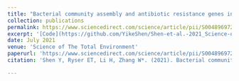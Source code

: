 ```yaml
---
title: "Bacterial community assembly and antibiotic resistance genes in the lettuce-soil system upon antibiotic exposure"
collection: publications
permalink: https://www.sciencedirect.com/science/article/pii/S0048969721013231
excerpt: '[Code](https://github.com/YikeShen/Shen-et-al.-2021_Science-of-the-Total-Environment), https://github.com/YikeShen/Shen-et-al.-2021_Science-of-the-Total-Environment.'
date: July 2021
venue: 'Science of The Total Environment'
paperurl: 'https://www.sciencedirect.com/science/article/pii/S0048969721013231'
citation: 'Shen Y, Ryser ET, Li H, Zhang W*. (2021). Bacterial community assembly and antibiotic resistance genes in the lettuce-soil system upon antibiotic exposure. Science of The Total Environment, 778, 146255.'

---
```

